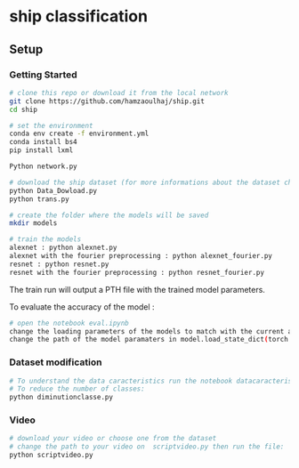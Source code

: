 # ship classification


## Setup


### Getting Started


```sh
# clone this repo or download it from the local network
git clone https://github.com/hamzaoulhaj/ship.git
cd ship

# set the environment
conda env create -f environment.yml
conda install bs4
pip install lxml

Python network.py

# download the ship dataset (for more informations about the dataset check https://github.com/avaapm/marveldataset2016, this may take 2-6 hours dependind on GPU)
python Data_Dowload.py
python trans.py

# create the folder where the models will be saved
mkdir models

# train the models 
alexnet : python alexnet.py
alexnet with the fourier preprocessing : python alexnet_fourier.py
resnet : python resnet.py
resnet with the fourier preprocessing : python resnet_fourier.py
```

The train run will output a PTH file with the trained model parameters.

To evaluate the accuracy of the model :

```sh
# open the notebook eval.ipynb
change the loading parameters of the models to match with the current architecture of the network
change the path of the model paramaters in model.load_state_dict(torch.load('YOUR PATH'))
```

### Dataset modification

```sh
# To understand the data caracteristics run the notebook datacaracteristics.ipynb
# To reduce the number of classes:
python diminutionclasse.py
```

### Video 
```sh
# download your video or choose one from the dataset
# change the path to your video on  scriptvideo.py then run the file:
python scriptvideo.py
```
